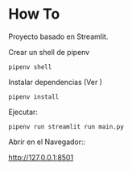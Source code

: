 # How To

Proyecto basado en Streamlit.

Crear un shell de pipenv
```
pipenv shell
```

Instalar dependencias (Ver )
```
pipenv install
```

Ejecutar:
```
pipenv run streamlit run main.py
```

Abrir en el Navegador::

http://127.0.0.1:8501
